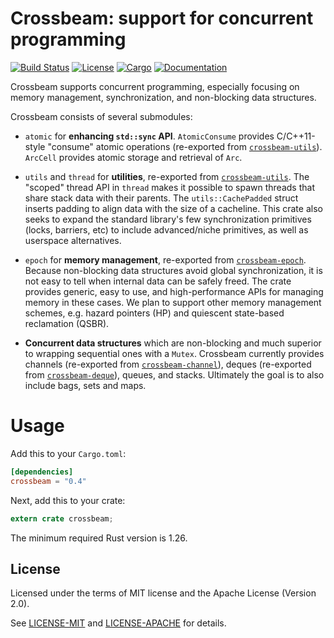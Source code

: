 # Crossbeam: support for concurrent programming

[![Build Status](https://travis-ci.org/crossbeam-rs/crossbeam.svg?branch=master)](
https://travis-ci.org/crossbeam-rs/crossbeam)
[![License](https://img.shields.io/badge/license-MIT%2FApache--2.0-blue.svg)](
https://github.com/crossbeam-rs/crossbeam)
[![Cargo](https://img.shields.io/crates/v/crossbeam.svg)](
https://crates.io/crates/crossbeam)
[![Documentation](https://docs.rs/crossbeam/badge.svg)](
https://docs.rs/crossbeam)

Crossbeam supports concurrent programming, especially focusing on memory
management, synchronization, and non-blocking data structures.

Crossbeam consists of several submodules:

 - `atomic` for **enhancing `std::sync` API**. `AtomicConsume` provides
   C/C++11-style "consume" atomic operations (re-exported from
   [`crossbeam-utils`]). `ArcCell` provides atomic storage and retrieval of
   `Arc`.

 - `utils` and `thread` for **utilities**, re-exported from [`crossbeam-utils`].
   The "scoped" thread API in `thread` makes it possible to spawn threads that
   share stack data with their parents. The `utils::CachePadded` struct inserts
   padding to align data with the size of a cacheline. This crate also seeks to
   expand the standard library's few synchronization primitives (locks,
   barriers, etc) to include advanced/niche primitives, as well as userspace
   alternatives.

 - `epoch` for **memory management**, re-exported from [`crossbeam-epoch`].
   Because non-blocking data structures avoid global synchronization, it is not
   easy to tell when internal data can be safely freed. The crate provides
   generic, easy to use, and high-performance APIs for managing memory in these
   cases. We plan to support other memory management schemes, e.g. hazard
   pointers (HP) and quiescent state-based reclamation (QSBR).

 - **Concurrent data structures** which are non-blocking and much superior to
   wrapping sequential ones with a `Mutex`. Crossbeam currently provides
   channels (re-exported from [`crossbeam-channel`]), deques
   (re-exported from [`crossbeam-deque`]), queues, and stacks. Ultimately the
   goal is to also include bags, sets and maps.

# Usage

Add this to your `Cargo.toml`:

```toml
[dependencies]
crossbeam = "0.4"
```

Next, add this to your crate:

```rust
extern crate crossbeam;
```

The minimum required Rust version is 1.26.

[`crossbeam-epoch`]: https://github.com/crossbeam-rs/crossbeam-epoch
[`crossbeam-utils`]: https://github.com/crossbeam-rs/crossbeam-utils
[`crossbeam-channel`]: https://github.com/crossbeam-rs/crossbeam-channel
[`crossbeam-deque`]: https://github.com/crossbeam-rs/crossbeam-deque

## License

Licensed under the terms of MIT license and the Apache License (Version 2.0).

See [LICENSE-MIT](LICENSE-MIT) and [LICENSE-APACHE](LICENSE-APACHE) for details.
